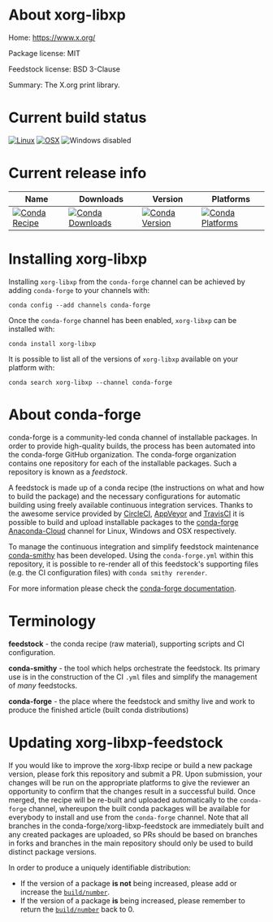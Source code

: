About xorg-libxp
================

Home: https://www.x.org/

Package license: MIT

Feedstock license: BSD 3-Clause

Summary: The X.org print library.



Current build status
====================

[![Linux](https://img.shields.io/circleci/project/github/conda-forge/xorg-libxp-feedstock/master.svg?label=Linux)](https://circleci.com/gh/conda-forge/xorg-libxp-feedstock)
[![OSX](https://img.shields.io/travis/conda-forge/xorg-libxp-feedstock/master.svg?label=macOS)](https://travis-ci.org/conda-forge/xorg-libxp-feedstock)
![Windows disabled](https://img.shields.io/badge/Windows-disabled-lightgrey.svg)

Current release info
====================

| Name | Downloads | Version | Platforms |
| --- | --- | --- | --- |
| [![Conda Recipe](https://img.shields.io/badge/recipe-xorg--libxp-green.svg)](https://anaconda.org/conda-forge/xorg-libxp) | [![Conda Downloads](https://img.shields.io/conda/dn/conda-forge/xorg-libxp.svg)](https://anaconda.org/conda-forge/xorg-libxp) | [![Conda Version](https://img.shields.io/conda/vn/conda-forge/xorg-libxp.svg)](https://anaconda.org/conda-forge/xorg-libxp) | [![Conda Platforms](https://img.shields.io/conda/pn/conda-forge/xorg-libxp.svg)](https://anaconda.org/conda-forge/xorg-libxp) |

Installing xorg-libxp
=====================

Installing `xorg-libxp` from the `conda-forge` channel can be achieved by adding `conda-forge` to your channels with:

```
conda config --add channels conda-forge
```

Once the `conda-forge` channel has been enabled, `xorg-libxp` can be installed with:

```
conda install xorg-libxp
```

It is possible to list all of the versions of `xorg-libxp` available on your platform with:

```
conda search xorg-libxp --channel conda-forge
```


About conda-forge
=================

conda-forge is a community-led conda channel of installable packages.
In order to provide high-quality builds, the process has been automated into the
conda-forge GitHub organization. The conda-forge organization contains one repository
for each of the installable packages. Such a repository is known as a *feedstock*.

A feedstock is made up of a conda recipe (the instructions on what and how to build
the package) and the necessary configurations for automatic building using freely
available continuous integration services. Thanks to the awesome service provided by
[CircleCI](https://circleci.com/), [AppVeyor](https://www.appveyor.com/)
and [TravisCI](https://travis-ci.org/) it is possible to build and upload installable
packages to the [conda-forge](https://anaconda.org/conda-forge)
[Anaconda-Cloud](https://anaconda.org/) channel for Linux, Windows and OSX respectively.

To manage the continuous integration and simplify feedstock maintenance
[conda-smithy](https://github.com/conda-forge/conda-smithy) has been developed.
Using the ``conda-forge.yml`` within this repository, it is possible to re-render all of
this feedstock's supporting files (e.g. the CI configuration files) with ``conda smithy rerender``.

For more information please check the [conda-forge documentation](https://conda-forge.org/docs/).

Terminology
===========

**feedstock** - the conda recipe (raw material), supporting scripts and CI configuration.

**conda-smithy** - the tool which helps orchestrate the feedstock.
                   Its primary use is in the construction of the CI ``.yml`` files
                   and simplify the management of *many* feedstocks.

**conda-forge** - the place where the feedstock and smithy live and work to
                  produce the finished article (built conda distributions)


Updating xorg-libxp-feedstock
=============================

If you would like to improve the xorg-libxp recipe or build a new
package version, please fork this repository and submit a PR. Upon submission,
your changes will be run on the appropriate platforms to give the reviewer an
opportunity to confirm that the changes result in a successful build. Once
merged, the recipe will be re-built and uploaded automatically to the
`conda-forge` channel, whereupon the built conda packages will be available for
everybody to install and use from the `conda-forge` channel.
Note that all branches in the conda-forge/xorg-libxp-feedstock are
immediately built and any created packages are uploaded, so PRs should be based
on branches in forks and branches in the main repository should only be used to
build distinct package versions.

In order to produce a uniquely identifiable distribution:
 * If the version of a package **is not** being increased, please add or increase
   the [``build/number``](https://conda.io/docs/user-guide/tasks/build-packages/define-metadata.html#build-number-and-string).
 * If the version of a package **is** being increased, please remember to return
   the [``build/number``](https://conda.io/docs/user-guide/tasks/build-packages/define-metadata.html#build-number-and-string)
   back to 0.
